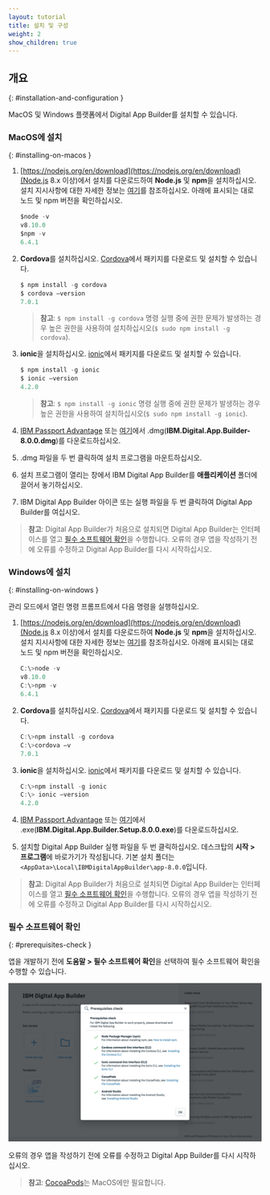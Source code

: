 ```yaml
---
layout: tutorial
title: 설치 및 구성
weight: 2
show_children: true
---
```

<!-- NLS_CHARSET=UTF-8 -->
## 개요
{: #installation-and-configuration }

MacOS 및 Windows 플랫폼에서 Digital App Builder를 설치할 수 있습니다.

### MacOS에 설치
{: #installing-on-macos }

1. [https://nodejs.org/en/download](https://nodejs.org/en/download)(Node.js 8.x 이상)에서 설치를 다운로드하여 **Node.js** 및 **npm**을 설치하십시오. 설치 지시사항에 대한 자세한 정보는 [여기](https://nodejs.org/en/download/package-manager/)를 참조하십시오. 아래에 표시되는 대로 노드 및 npm 버전을 확인하십시오.
    ```java
    $node -v
    v8.10.0
    $npm -v
    6.4.1
    ```
2. **Cordova**를 설치하십시오. [Cordova](https://cordova.apache.org/docs/en/latest/guide/cli/index.html)에서 패키지를 다운로드 및 설치할 수 있습니다.
    ```java
    $ npm install -g cordova
    $ cordova –version
    7.0.1
    ```

    >**참고**: `$ npm install -g cordova` 명령 실행 중에 권한 문제가 발생하는 경우 높은 권한을 사용하여 설치하십시오(`$ sudo npm install -g cordova`).

3. **ionic**을 설치하십시오. [ionic](https://ionicframework.com/docs/cli/)에서 패키지를 다운로드 및 설치할 수 있습니다.
    ```java
    $ npm install -g ionic
    $ ionic –version
    4.2.0
    ```

    >**참고**: `$ npm install -g ionic` 명령 실행 중에 권한 문제가 발생하는 경우 높은 권한을 사용하여 설치하십시오(`$ sudo npm install -g ionic`).

4. [IBM Passport Advantage](https://www.ibm.com/software/passportadvantage/) 또는 [여기](https://github.com/MobileFirst-Platform-Developer-Center/Digital-App-Builder/releases)에서 .dmg(**IBM.Digital.App.Builder-8.0.0.dmg**)를 다운로드하십시오.
5. .dmg 파일을 두 번 클릭하여 설치 프로그램을 마운트하십시오.
6. 설치 프로그램이 열리는 창에서 IBM Digital App Builder를 **애플리케이션** 폴더에 끌어서 놓기하십시오.
7. IBM Digital App Builder 아이콘 또는 실행 파일을 두 번 클릭하여 Digital App Builder를 여십시오.
>**참고**: Digital App Builder가 처음으로 설치되면 Digital App Builder는 인터페이스를 열고 [필수 소프트웨어 확인](#prerequisites-check)을 수행합니다. 오류의 경우 앱을 작성하기 전에 오류를 수정하고 Digital App Builder를 다시 시작하십시오.

### Windows에 설치
{: #installing-on-windows }

관리 모드에서 열린 명령 프롬프트에서 다음 명령을 실행하십시오.

1. [https://nodejs.org/en/download](https://nodejs.org/en/download)(Node.js 8.x 이상)에서 설치를 다운로드하여 **Node.js** 및 **npm**을 설치하십시오. 설치 지시사항에 대한 자세한 정보는 [여기](https://nodejs.org/en/download/package-manager/)를 참조하십시오. 아래에 표시되는 대로 노드 및 npm 버전을 확인하십시오. 

    ```java
    C:\>node -v
    v8.10.0
    C:\>npm -v
    6.4.1
    ```

2. **Cordova**를 설치하십시오. [Cordova](https://cordova.apache.org/docs/en/latest/guide/cli/index.html)에서 패키지를 다운로드 및 설치할 수 있습니다.

    ```java
    C:\>npm install -g cordova
    C:\>cordova –v
    7.0.1
    ```

3. **ionic**을 설치하십시오. [ionic](https://ionicframework.com/docs/cli/)에서 패키지를 다운로드 및 설치할 수 있습니다.

    ```java
    C:\>npm install -g ionic
    C:\> ionic –version
    4.2.0
    ``` 

4. [IBM Passport Advantage](https://www.ibm.com/software/passportadvantage/) 또는 [여기](https://github.com/MobileFirst-Platform-Developer-Center/Digital-App-Builder/releases)에서 .exe(**IBM.Digital.App.Builder.Setup.8.0.0.exe**)를 다운로드하십시오.
5. 설치할 Digital App Builder 실행 파일을 두 번 클릭하십시오. 데스크탑의 **시작 > 프로그램**에 바로가기가 작성됩니다. 기본 설치 폴더는 `<AppData>\Local\IBMDigitalAppBuilder\app-8.0.0`입니다.
>**참고**: Digital App Builder가 처음으로 설치되면 Digital App Builder는 인터페이스를 열고 [필수 소프트웨어 확인](#prerequisites-check)을 수행합니다. 오류의 경우 앱을 작성하기 전에 오류를 수정하고 Digital App Builder를 다시 시작하십시오.

### 필수 소프트웨어 확인
{: #prerequisites-check }

앱을 개발하기 전에 **도움말 > 필수 소프트웨어 확인**을 선택하여 필수 소프트웨어 확인을 수행할 수 있습니다.

![필수 소프트웨어 확인](dab-prerequsites-check.png)

오류의 경우 앱을 작성하기 전에 오류를 수정하고 Digital App Builder를 다시 시작하십시오.

>**참고**: [CocoaPods](https://guides.cocoapods.org/using/using-cocoapods)는 MacOS에만 필요합니다.

